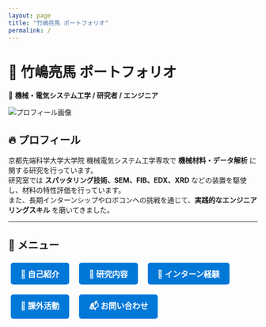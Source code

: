 ```yaml
---
layout: page
title: "竹嶋亮馬 ポートフォリオ"
permalink: /
---
```


# 🎯 竹嶋亮馬 ポートフォリオ

🚀 **機械・電気システム工学 / 研究者 / エンジニア**

![プロフィール画像](https://github.com/Tamarima/Tamarima.github.io/issues/1#issue-2882826818)  <!-- 自分の画像を入れる -->

## 🔥 プロフィール
京都先端科学大学大学院 機械電気システム工学専攻で **機械材料・データ解析** に関する研究を行っています。  
研究室では **スパッタリング技術、SEM、FIB、EDX、XRD** などの装置を駆使し、材料の特性評価を行っています。  
また、長期インターンシップやロボコンへの挑戦を通じて、**実践的なエンジニアリングスキル** を磨いてきました。

---

## 🌟 メニュー
<div style="display: flex; flex-wrap: wrap; gap: 10px;">
  <a href="about.md" class="btn">📌 自己紹介</a>
  <a href="research.md" class="btn">🔬 研究内容</a>
  <a href="internship.md" class="btn">🏢 インターン経験</a>
  <a href="activities.md" class="btn">🚀 課外活動</a>
  <a href="contact.md" class="btn">📬 お問い合わせ</a>
</div>

<style>
  .btn {
    display: inline-block;
    padding: 10px 20px;
    margin: 5px;
    font-size: 16px;
    font-weight: bold;
    color: white;
    background-color: #0078D7;
    border-radius: 5px;
    text-decoration: none;
  }
  .btn:hover {
    background-color: #0053A6;
  }
</style>

